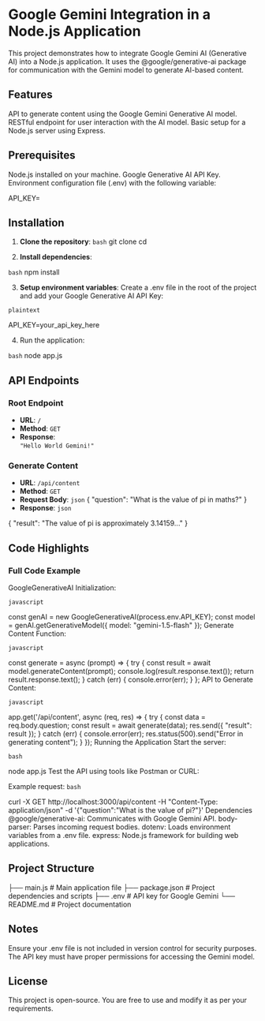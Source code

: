
# Google Gemini Integration in a Node.js Application
This project demonstrates how to integrate Google Gemini AI (Generative AI) into a Node.js application. It uses the @google/generative-ai package for communication with the Gemini model to generate AI-based content.

## Features
API to generate content using the Google Gemini Generative AI model.
RESTful endpoint for user interaction with the AI model.
Basic setup for a Node.js server using Express.

## Prerequisites
Node.js installed on your machine.
Google Generative AI API Key.
Environment configuration file (.env) with the following variable:

API_KEY=<your-google-generative-ai-api-key>


## Installation
1. **Clone the repository**:
 ```bash```
 git clone <repository-url>
 cd <repository-folder>

2. **Install dependencies**:

```bash```
npm install

3. **Setup environment variables**: Create a .env file in the root of the project and add your Google Generative AI API Key:

```plaintext```


API_KEY=your_api_key_here

4. Run the application:

```bash```
node app.js

## API Endpoints

### Root Endpoint
- **URL**: `/`
- **Method**: `GET`
- **Response**:  
  `"Hello World Gemini!"`

### Generate Content
- **URL**: `/api/content`
- **Method**: `GET`
- **Request Body**:
  ```json```
  {
    "question": "What is the value of pi in maths?"
  }
- **Response**:
```json```
 
{
  "result": "The value of pi is approximately 3.14159..."
}



## Code Highlights
### Full Code Example
GoogleGenerativeAI Initialization:

```javascript```
 
const genAI = new GoogleGenerativeAI(process.env.API_KEY);
const model = genAI.getGenerativeModel({ model: "gemini-1.5-flash" });
Generate Content Function:

```javascript```
 
const generate = async (prompt) => {
  try {
    const result = await model.generateContent(prompt);
    console.log(result.response.text());
    return result.response.text();
  } catch (err) {
    console.error(err);
  }
};
API to Generate Content:

```javascript```

app.get('/api/content', async (req, res) => {
  try {
    const data = req.body.question;
    const result = await generate(data);
    res.send({ "result": result });
  } catch (err) {
    console.error(err);
    res.status(500).send("Error in generating content");
  }
});
Running the Application
Start the server:

 ```bash```

node app.js
Test the API using tools like Postman or CURL:

Example request:
 ```bash```

curl -X GET http://localhost:3000/api/content -H "Content-Type: application/json" -d '{"question":"What is the value of pi?"}'
Dependencies
@google/generative-ai: Communicates with Google Gemini API.
body-parser: Parses incoming request bodies.
dotenv: Loads environment variables from a .env file.
express: Node.js framework for building web applications.


## Project Structure

├── main.js         # Main application file
├── package.json    # Project dependencies and scripts
├── .env            # API key for Google Gemini
└── README.md       # Project documentation


## Notes
Ensure your .env file is not included in version control for security purposes.
The API key must have proper permissions for accessing the Gemini model.


## License
This project is open-source. You are free to use and modify it as per your requirements.

